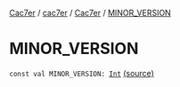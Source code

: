[Cac7er](../../index.md) / [cac7er](../index.md) / [Cac7er](index.md) / [MINOR_VERSION](./-m-i-n-o-r_-v-e-r-s-i-o-n.md)

# MINOR_VERSION

`const val MINOR_VERSION: `[`Int`](https://kotlinlang.org/api/latest/jvm/stdlib/kotlin/-int/index.html) [(source)](http://2wiqua.wcaokaze.com/gitbucket/wcaokaze/Cac7er/blob/master/src/main/java/cac7er/Cac7er.kt#L59)